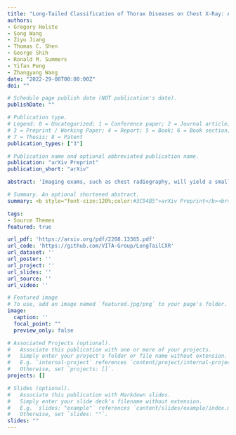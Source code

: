 ```yaml
---
title: "Long-Tailed Classification of Thorax Diseases on Chest X-Ray: A New Benchmark Study"
authors:
- Gregory Holste
- Song Wang
- Ziyu Jiang
- Thomas C. Shen
- George Shih
- Ronald M. Summers
- Yifan Peng
- Zhangyang Wang
date: "2022-29-08T00:00:00Z"
doi: ""

# Schedule page publish date (NOT publication's date).
publishDate: ""

# Publication type.
# Legend: 0 = Uncategorized; 1 = Conference paper; 2 = Journal article;
# 3 = Preprint / Working Paper; 4 = Report; 5 = Book; 6 = Book section;
# 7 = Thesis; 8 = Patent
publication_types: ["3"]

# Publication name and optional abbreviated publication name.
publication: "arXiv Preprint"
publication_short: "arXiv"

abstract: 'Imaging exams, such as chest radiography, will yield a small set of common findings and a much larger set of uncommon findings. While a trained radiologist can learn the visual presentation of rare conditions by studying a few representative examples, teaching a machine to learn from such a "long-tailed" distribution is much more difficult, as standard methods would be easily biased toward the most frequent classes. In this paper, we present a comprehensive benchmark study of the long-tailed learning problem in the specific domain of thorax diseases on chest X-rays. We focus on learning from naturally distributed chest X-ray data, optimizing classification accuracy over not only the common "head" classes, but also the rare yet critical "tail" classes. To accomplish this, we introduce a challenging new long-tailed chest X-ray benchmark to facilitate research on developing long-tailed learning methods for medical image classification. The benchmark consists of two chest X-ray datasets for 19- and 20-way thorax disease classification, containing classes with as many as 53,000 and as few as 7 labeled training images. We evaluate both standard and state-of-the-art long-tailed learning methods on this new benchmark, analyzing which aspects of these methods are most beneficial for long-tailed medical image classification and summarizing insights for future algorithm design. The datasets, trained models, and code are available at https://github.com/VITA-Group/LongTailCXR.'

# Summary. An optional shortened abstract.
summary: <b style="font-size:120%;color:#3C94B5">arXiv Preprint</b><br> A large-scale benchmark for long-tailed learning of chest X-rays.

tags:
- Source Themes
featured: true

url_pdf: 'https://arxiv.org/pdf/2208.13365.pdf'
url_code: 'https://github.com/VITA-Group/LongTailCXR'
url_dataset: ''
url_poster: ''
url_project: ''
url_slides: ''
url_source: ''
url_video: ''

# Featured image
# To use, add an image named `featured.jpg/png` to your page's folder.
image:
  caption: ''
  focal_point: ""
  preview_only: false

# Associated Projects (optional).
#   Associate this publication with one or more of your projects.
#   Simply enter your project's folder or file name without extension.
#   E.g. `internal-project` references `content/project/internal-project/index.md`.
#   Otherwise, set `projects: []`.
projects: []

# Slides (optional).
#   Associate this publication with Markdown slides.
#   Simply enter your slide deck's filename without extension.
#   E.g. `slides: "example"` references `content/slides/example/index.md`.
#   Otherwise, set `slides: ""`.
slides: ""
---
```

